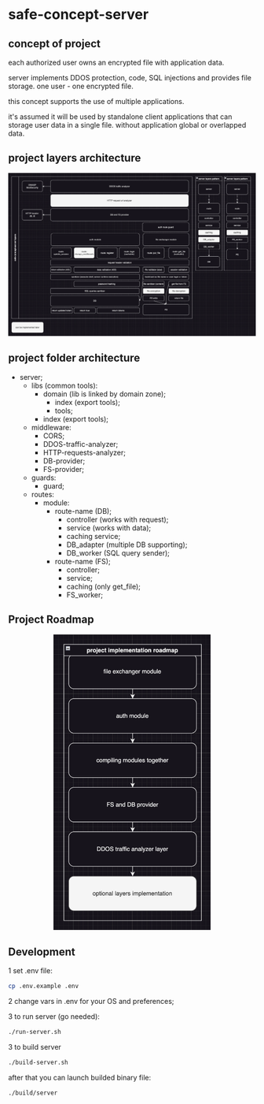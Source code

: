 # safe-concept-server

## concept of project
each authorized user owns an encrypted file with application data.

server implements DDOS protection, code, SQL injections and provides file storage.
one user - one encrypted file.

this concept supports the use of multiple applications.

it's assumed it will be used by standalone client applications that can storage user data in a single file. without application global or overlapped data.

## project layers architecture
![layers.jpg](./readme-assets/layers.jpg)

## project folder architecture
- server;
	- libs (common tools):
		- domain (lib is linked by domain zone);
			- index (export tools);
			- tools;
		- index (export tools);
	- middleware:
		- CORS;
		- DDOS-traffic-analyzer;
		- HTTP-requests-analyzer;
		- DB-provider;
		- FS-provider;
	- guards:
		- guard;
	- routes:
		- module:
			- route-name (DB);
				- controller (works with request);
				- service (works with data);
				- caching service;
				- DB_adapter (multiple DB supporting);
				- DB_worker (SQL query sender);
			- route-name (FS);
				- controller;
				- service;
				- caching (only get_file);
				- FS_worker;

## Project Roadmap
<p align="center">
	<img src="readme-assets/roadmap.jpg" height="600">
</p>

## Development
1 set .env file:
```bash
cp .env.example .env
```

2 change vars in .env for your OS and preferences;

3 to run server (go needed):
```bash
./run-server.sh
```

3 to build server
```bash
./build-server.sh
```

after that you can launch builded binary file:
```bash
./build/server
```
